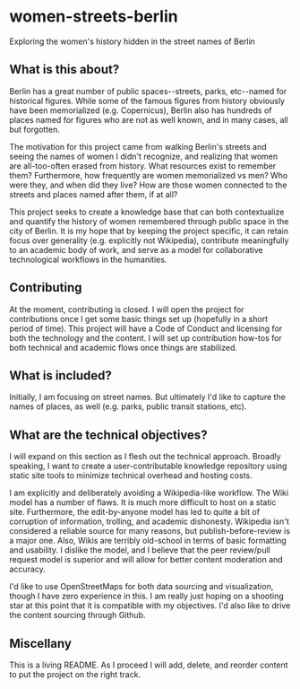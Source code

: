 # women-streets-berlin
Exploring the women's history hidden in the street names of Berlin

## What is this about?

Berlin has a great number of public spaces--streets, parks, etc--named for historical figures. While some of the famous figures from history obviously have been memorialized (e.g. Copernicus), Berlin also has hundreds of places named for figures who are not as well known, and in many cases, all but forgotten.

The motivation for this project came from walking Berlin's streets and seeing the names of women I didn't recognize, and realizing that women are all-too-often erased from history. What resources exist to remember them? Furthermore, how frequently are women memorialized vs men? Who were they, and when did they live? How are those women connected to the streets and places named after them, if at all?

This project seeks to create a knowledge base that can both contextualize and quantify the history of women remembered through public space in the city of Berlin. It is my hope that by keeping the project specific, it can retain focus over generality (e.g. explicitly not Wikipedia), contribute meaningfully to an academic body of work, and serve as a model for collaborative technological workflows in the humanities.

## Contributing

At the moment, contributing is closed. I will open the project for contributions once I get some basic things set up (hopefully in a short period of time). This project will have a Code of Conduct and licensing for both the technology and the content. I will set up contribution how-tos for both technical and academic flows once things are stabilized.

## What is included?

Initially, I am focusing on street names. But ultimately I'd like to capture the names of places, as well (e.g. parks, public transit stations, etc).

## What are the technical objectives?

I will expand on this section as I flesh out the technical approach. Broadly speaking, I want to create a user-contributable knowledge repository using static site tools to minimize technical overhead and hosting costs.

I am explicitly and deliberately avoiding a Wikipedia-like workflow. The Wiki model has a number of flaws. It is much more difficult to host on a static site. Furthermore, the edit-by-anyone model has led to quite a bit of corruption of information, trolling, and academic dishonesty. Wikipedia isn't considered a reliable source for many reasons, but publish-before-review is a major one. Also, Wikis are terribly old-school in terms of basic formatting and usability. I dislike the model, and I believe that the peer review/pull request model is superior and will allow for better content moderation and accuracy.

I'd like to use OpenStreetMaps for both data sourcing and visualization, though I have zero experience in this. I am really just hoping on a shooting star at this point that it is compatible with my objectives. I'd also like to drive the content sourcing through Github.

## Miscellany

This is a living README. As I proceed I will add, delete, and reorder content to put the project on the right track.
